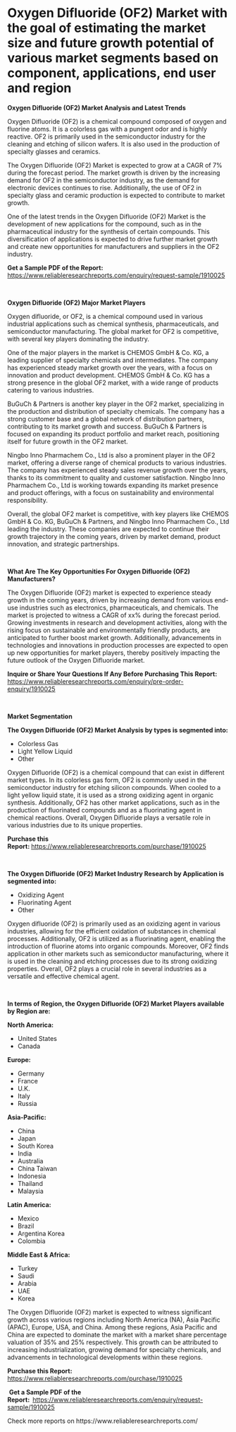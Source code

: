 <p><h1>Oxygen Difluoride (OF2) Market with the goal of estimating the market size and future growth potential of various market segments based on component, applications, end user and region</h1></p><p><strong>Oxygen Difluoride (OF2) Market Analysis and Latest Trends</strong></p>
<p><p>Oxygen Difluoride (OF2) is a chemical compound composed of oxygen and fluorine atoms. It is a colorless gas with a pungent odor and is highly reactive. OF2 is primarily used in the semiconductor industry for the cleaning and etching of silicon wafers. It is also used in the production of specialty glasses and ceramics.</p><p>The Oxygen Difluoride (OF2) Market is expected to grow at a CAGR of 7% during the forecast period. The market growth is driven by the increasing demand for OF2 in the semiconductor industry, as the demand for electronic devices continues to rise. Additionally, the use of OF2 in specialty glass and ceramic production is expected to contribute to market growth.</p><p>One of the latest trends in the Oxygen Difluoride (OF2) Market is the development of new applications for the compound, such as in the pharmaceutical industry for the synthesis of certain compounds. This diversification of applications is expected to drive further market growth and create new opportunities for manufacturers and suppliers in the OF2 industry.</p></p>
<p><strong>Get a Sample PDF of the Report:&nbsp;</strong> <a href="https://www.reliableresearchreports.com/enquiry/request-sample/1910025">https://www.reliableresearchreports.com/enquiry/request-sample/1910025</a></p>
<p>&nbsp;</p>
<p><strong>Oxygen Difluoride (OF2) Major Market Players</strong></p>
<p><p>Oxygen difluoride, or OF2, is a chemical compound used in various industrial applications such as chemical synthesis, pharmaceuticals, and semiconductor manufacturing. The global market for OF2 is competitive, with several key players dominating the industry. </p><p>One of the major players in the market is CHEMOS GmbH & Co. KG, a leading supplier of specialty chemicals and intermediates. The company has experienced steady market growth over the years, with a focus on innovation and product development. CHEMOS GmbH & Co. KG has a strong presence in the global OF2 market, with a wide range of products catering to various industries.</p><p>BuGuCh & Partners is another key player in the OF2 market, specializing in the production and distribution of specialty chemicals. The company has a strong customer base and a global network of distribution partners, contributing to its market growth and success. BuGuCh & Partners is focused on expanding its product portfolio and market reach, positioning itself for future growth in the OF2 market.</p><p>Ningbo Inno Pharmachem Co., Ltd is also a prominent player in the OF2 market, offering a diverse range of chemical products to various industries. The company has experienced steady sales revenue growth over the years, thanks to its commitment to quality and customer satisfaction. Ningbo Inno Pharmachem Co., Ltd is working towards expanding its market presence and product offerings, with a focus on sustainability and environmental responsibility.</p><p>Overall, the global OF2 market is competitive, with key players like CHEMOS GmbH & Co. KG, BuGuCh & Partners, and Ningbo Inno Pharmachem Co., Ltd leading the industry. These companies are expected to continue their growth trajectory in the coming years, driven by market demand, product innovation, and strategic partnerships.</p></p>
<p>&nbsp;</p>
<p><strong>What Are The Key Opportunities For Oxygen Difluoride (OF2) Manufacturers?</strong></p>
<p><p>The Oxygen Difluoride (OF2) market is expected to experience steady growth in the coming years, driven by increasing demand from various end-use industries such as electronics, pharmaceuticals, and chemicals. The market is projected to witness a CAGR of xx% during the forecast period. Growing investments in research and development activities, along with the rising focus on sustainable and environmentally friendly products, are anticipated to further boost market growth. Additionally, advancements in technologies and innovations in production processes are expected to open up new opportunities for market players, thereby positively impacting the future outlook of the Oxygen Difluoride market.</p></p>
<p><strong>Inquire or Share Your Questions If Any Before Purchasing This Report:</strong> <a href="https://www.reliableresearchreports.com/enquiry/pre-order-enquiry/1910025">https://www.reliableresearchreports.com/enquiry/pre-order-enquiry/1910025</a></p>
<p>&nbsp;</p>
<p><strong>Market Segmentation</strong></p>
<p><strong>The Oxygen Difluoride (OF2) Market Analysis by types is segmented into:</strong></p>
<p><ul><li>Colorless Gas</li><li>Light Yellow Liquid</li><li>Other</li></ul></p>
<p><p>Oxygen Difluoride (OF2) is a chemical compound that can exist in different market types. In its colorless gas form, OF2 is commonly used in the semiconductor industry for etching silicon compounds. When cooled to a light yellow liquid state, it is used as a strong oxidizing agent in organic synthesis. Additionally, OF2 has other market applications, such as in the production of fluorinated compounds and as a fluorinating agent in chemical reactions. Overall, Oxygen Difluoride plays a versatile role in various industries due to its unique properties.</p></p>
<p><strong>Purchase this Report:&nbsp;</strong><a href="https://www.reliableresearchreports.com/purchase/1910025">https://www.reliableresearchreports.com/purchase/1910025</a></p>
<p>&nbsp;</p>
<p><strong>The Oxygen Difluoride (OF2) Market Industry Research by Application is segmented into:</strong></p>
<p><ul><li>Oxidizing Agent</li><li>Fluorinating Agent</li><li>Other</li></ul></p>
<p><p>Oxygen difluoride (OF2) is primarily used as an oxidizing agent in various industries, allowing for the efficient oxidation of substances in chemical processes. Additionally, OF2 is utilized as a fluorinating agent, enabling the introduction of fluorine atoms into organic compounds. Moreover, OF2 finds application in other markets such as semiconductor manufacturing, where it is used in the cleaning and etching processes due to its strong oxidizing properties. Overall, OF2 plays a crucial role in several industries as a versatile and effective chemical agent.</p></p>
<p>&nbsp;</p>
<p><strong>In terms of Region, the Oxygen Difluoride (OF2) Market Players available by Region are:</strong></p>
<p>
    <p> <strong> North America: </strong>
        <ul>
            <li>United States</li>
            <li>Canada</li>
        </ul>
        </p> 
    <p> <strong> Europe: </strong>
        <ul>
            <li>Germany</li>
            <li>France</li>
            <li>U.K.</li>
            <li>Italy</li>
            <li>Russia</li>
        </ul>
        </p> 
    <p> <strong> Asia-Pacific: </strong>
        <ul>
            <li>China</li>
            <li>Japan</li>
            <li>South Korea</li>
            <li>India</li>
            <li>Australia</li>
            <li>China Taiwan</li>
            <li>Indonesia</li>
            <li>Thailand</li>
            <li>Malaysia</li>
        </ul>
        </p> 
    <p> <strong> Latin America: </strong>
        <ul>
            <li>Mexico</li>
            <li>Brazil</li>
            <li>Argentina Korea</li>
            <li>Colombia</li>
        </ul>
        </p> 
    <p> <strong> Middle East & Africa: </strong>
        <ul>
            <li>Turkey</li>
            <li>Saudi</li>
            <li>Arabia</li>
            <li>UAE</li>
            <li>Korea</li>
        </ul>
    </p>
    </p>
<p><p>The Oxygen Difluoride (OF2) market is expected to witness significant growth across various regions including North America (NA), Asia Pacific (APAC), Europe, USA, and China. Among these regions, Asia Pacific and China are expected to dominate the market with a market share percentage valuation of 35% and 25% respectively. This growth can be attributed to increasing industrialization, growing demand for specialty chemicals, and advancements in technological developments within these regions.</p></p>
<p><strong>Purchase this Report: </strong><a href="https://www.reliableresearchreports.com/purchase/1910025">https://www.reliableresearchreports.com/purchase/1910025</a></p>
<p>&nbsp;<strong>Get a Sample PDF of the Report:&nbsp;&nbsp;</strong><a href="https://www.reliableresearchreports.com/enquiry/request-sample/1910025">https://www.reliableresearchreports.com/enquiry/request-sample/1910025</a></p>
<p><strong></strong></p>
<p>Check more reports on https://www.reliableresearchreports.com/</p>